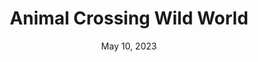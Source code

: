 ---
layout: nds
title: "Animal Crossing Wild World"
categories:
 - approved
 - nds
 - universal
 - safe
tags:
- animal crossing
- sim
date: May 10, 2023
permalink: /games/animal-crossing-wild-world/play/details
publisher: Nintendo
gid: animal-crossing-wild-world
edition: us
---